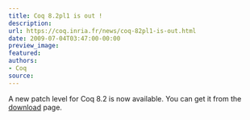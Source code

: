 ```yaml
---
title: Coq 8.2pl1 is out !
description:
url: https://coq.inria.fr/news/coq-82pl1-is-out.html
date: 2009-07-04T03:47:00-00:00
preview_image:
featured:
authors:
- Coq
source:
---
```



<p>A new patch level for Coq 8.2 is now available. You can get it from the <a href="https://coq.inria.fr/download">download</a> page.</p>

 
